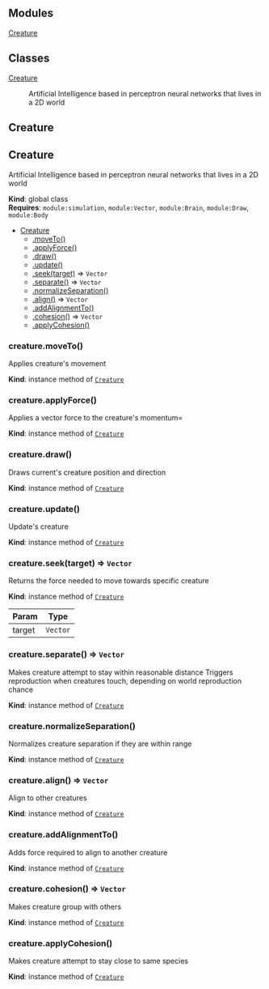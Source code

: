 ## Modules

<dl>
<dt><a href="#module_Creature">Creature</a></dt>
<dd></dd>
</dl>

## Classes

<dl>
<dt><a href="#Creature">Creature</a></dt>
<dd><p>Artificial Intelligence based in perceptron neural networks that lives in a 2D world</p>
</dd>
</dl>

<a name="module_Creature"></a>

## Creature
<a name="Creature"></a>

## Creature
Artificial Intelligence based in perceptron neural networks that lives in a 2D world

**Kind**: global class  
**Requires**: <code>module:simulation</code>, <code>module:Vector</code>, <code>module:Brain</code>, <code>module:Draw</code>, <code>module:Body</code>  

* [Creature](#Creature)
    * [.moveTo()](#Creature+moveTo)
    * [.applyForce()](#Creature+applyForce)
    * [.draw()](#Creature+draw)
    * [.update()](#Creature+update)
    * [.seek(target)](#Creature+seek) ⇒ <code>Vector</code>
    * [.separate()](#Creature+separate) ⇒ <code>Vector</code>
    * [.normalizeSeparation()](#Creature+normalizeSeparation)
    * [.align()](#Creature+align) ⇒ <code>Vector</code>
    * [.addAlignmentTo()](#Creature+addAlignmentTo)
    * [.cohesion()](#Creature+cohesion) ⇒ <code>Vector</code>
    * [.applyCohesion()](#Creature+applyCohesion)

<a name="Creature+moveTo"></a>

### creature.moveTo()
Applies creature's movement

**Kind**: instance method of [<code>Creature</code>](#Creature)  
<a name="Creature+applyForce"></a>

### creature.applyForce()
Applies a vector force to the creature's momentum=

**Kind**: instance method of [<code>Creature</code>](#Creature)  
<a name="Creature+draw"></a>

### creature.draw()
Draws current's creature position and direction

**Kind**: instance method of [<code>Creature</code>](#Creature)  
<a name="Creature+update"></a>

### creature.update()
Update's creature

**Kind**: instance method of [<code>Creature</code>](#Creature)  
<a name="Creature+seek"></a>

### creature.seek(target) ⇒ <code>Vector</code>
Returns the force needed to move towards specific creature

**Kind**: instance method of [<code>Creature</code>](#Creature)  

| Param | Type |
| --- | --- |
| target | <code>Vector</code> | 

<a name="Creature+separate"></a>

### creature.separate() ⇒ <code>Vector</code>
Makes creature attempt to stay within reasonable distance
Triggers reproduction when creatures touch, depending on world reproduction chance

**Kind**: instance method of [<code>Creature</code>](#Creature)  
<a name="Creature+normalizeSeparation"></a>

### creature.normalizeSeparation()
Normalizes creature separation if they are within range

**Kind**: instance method of [<code>Creature</code>](#Creature)  
<a name="Creature+align"></a>

### creature.align() ⇒ <code>Vector</code>
Align to other creatures

**Kind**: instance method of [<code>Creature</code>](#Creature)  
<a name="Creature+addAlignmentTo"></a>

### creature.addAlignmentTo()
Adds force required to align to another creature

**Kind**: instance method of [<code>Creature</code>](#Creature)  
<a name="Creature+cohesion"></a>

### creature.cohesion() ⇒ <code>Vector</code>
Makes creature group with others

**Kind**: instance method of [<code>Creature</code>](#Creature)  
<a name="Creature+applyCohesion"></a>

### creature.applyCohesion()
Makes creature attempt to stay close to same species

**Kind**: instance method of [<code>Creature</code>](#Creature)  
